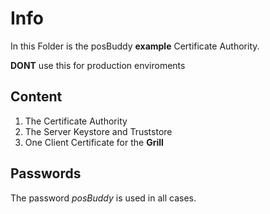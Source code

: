 
# Info
In this Folder is the posBuddy **example** Certificate Authority.  

**DONT** use this for production enviroments

## Content

1. The Certificate Authority
2. The Server Keystore and Truststore
3. One Client Certificate for the **Grill**

## Passwords

The password _posBuddy_ is used in all cases.
